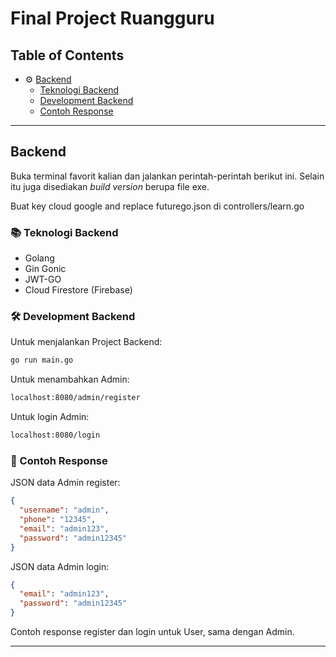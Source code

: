# Final Project Ruangguru

## Table of Contents

- ⚙️ [Backend](#backend)
  - [Teknologi Backend](#teknologi-backend)
  - [Development Backend](#development-backend)
  - [Contoh Response](#contoh-response)

---

## Backend

Buka terminal favorit kalian dan jalankan perintah-perintah berikut ini. Selain itu juga disediakan _build version_ berupa file exe.

Buat key cloud google and replace futurego.json di controllers/learn.go
### 📚 Teknologi Backend

- Golang
- Gin Gonic
- JWT-GO
- Cloud Firestore (Firebase)

### 🛠 Development Backend

Untuk menjalankan Project Backend:

```bash
go run main.go
```

Untuk menambahkan Admin:

```bash
localhost:8080/admin/register
```

Untuk login Admin:

```bash
localhost:8080/login
```

### 📲 Contoh Response

JSON data Admin register:

```json
{
  "username": "admin",
  "phone": "12345",
  "email": "admin123",
  "password": "admin12345"
}
```

JSON data Admin login:

```json
{
  "email": "admin123",
  "password": "admin12345"
}
```

Contoh response register dan login untuk User, sama dengan Admin.

---

